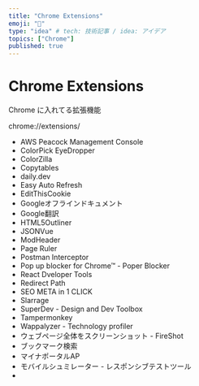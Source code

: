 ```yaml
---
title: "Chrome Extensions"
emoji: "🦁"
type: "idea" # tech: 技術記事 / idea: アイデア
topics: ["Chrome"]
published: true
---
```


# Chrome Extensions

Chrome に入れてる拡張機能

chrome://extensions/

* AWS Peacock Management Console
* ColorPick EyeDropper
* ColorZilla
* Copytables
* daily.dev
* Easy Auto Refresh
* EditThisCookie
* Googleオフラインドキュメント
* Google翻訳
* HTML5Outliner
* JSONVue
* ModHeader
* Page Ruler
* Postman Interceptor
* Pop up blocker for Chrome™ - Poper Blocker
* React Dveloper Tools
* Redirect Path
* SEO META in 1 CLICK
* Slarrage
* SuperDev - Design and Dev Toolbox
* Tampermonkey
* Wappalyzer - Technology profiler
* ウェブページ全体をスクリーンショット - FireShot
* ブックマーク検索
* マイナポータルAP
* モバイルシュミレーター - レスポンシブテストツール
* 